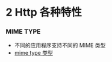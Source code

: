 # 2 Http 各种特性

### MIME TYPE

- 不同的应用程序支持不同的 MIME 类型
- [mime type 类型](https://www.jianshu.com/p/c57ca68a70a3)
